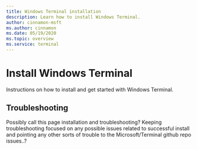 ```yaml
---
title: Windows Terminal installation
description: Learn how to install Windows Terminal.
author: cinnamon-msft
ms.author: cinnamon
ms.date: 05/19/2020
ms.topic: overview
ms.service: terminal
---
```


# Install Windows Terminal

Instructions on how to install and get started with Windows Terminal.

## Troubleshooting

Possibly call this page installation and troubleshooting? Keeping troubleshooting focused on any possible issues related to successful install and pointing any other sorts of trouble to the Microsoft/Terminal github repo issues..?
